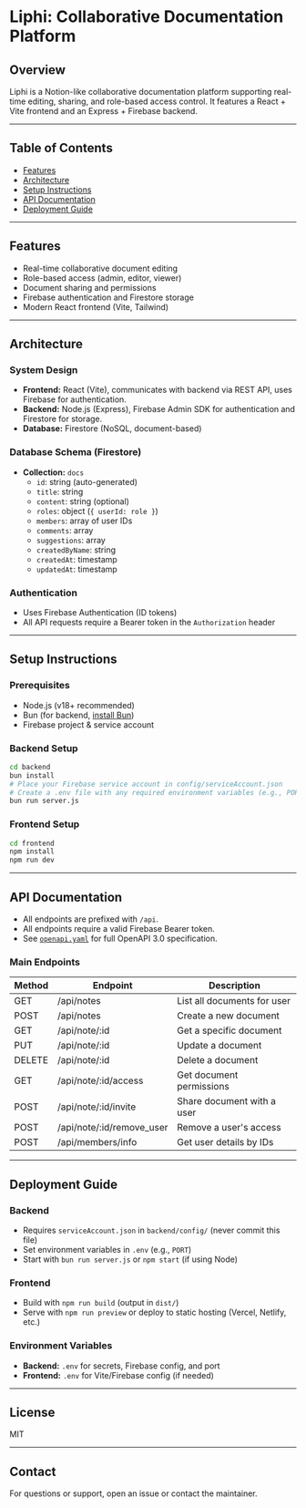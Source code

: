 # Liphi: Collaborative Documentation Platform

## Overview
Liphi is a Notion-like collaborative documentation platform supporting real-time editing, sharing, and role-based access control. It features a React + Vite frontend and an Express + Firebase backend.

---

## Table of Contents
- [Features](#features)
- [Architecture](#architecture)
- [Setup Instructions](#setup-instructions)
- [API Documentation](#api-documentation)
- [Deployment Guide](#deployment-guide)

---

## Features
- Real-time collaborative document editing
- Role-based access (admin, editor, viewer)
- Document sharing and permissions
- Firebase authentication and Firestore storage
- Modern React frontend (Vite, Tailwind)

---

## Architecture
### System Design
- **Frontend:** React (Vite), communicates with backend via REST API, uses Firebase for authentication.
- **Backend:** Node.js (Express), Firebase Admin SDK for authentication and Firestore for storage.
- **Database:** Firestore (NoSQL, document-based)

### Database Schema (Firestore)
- **Collection:** `docs`
  - `id`: string (auto-generated)
  - `title`: string
  - `content`: string (optional)
  - `roles`: object (`{ userId: role }`)
  - `members`: array of user IDs
  - `comments`: array
  - `suggestions`: array
  - `createdByName`: string
  - `createdAt`: timestamp
  - `updatedAt`: timestamp

### Authentication
- Uses Firebase Authentication (ID tokens)
- All API requests require a Bearer token in the `Authorization` header

---

## Setup Instructions
### Prerequisites
- Node.js (v18+ recommended)
- Bun (for backend, [install Bun](https://bun.sh/))
- Firebase project & service account

### Backend Setup
```bash
cd backend
bun install
# Place your Firebase service account in config/serviceAccount.json
# Create a .env file with any required environment variables (e.g., PORT)
bun run server.js
```

### Frontend Setup
```bash
cd frontend
npm install
npm run dev
```

---

## API Documentation
- All endpoints are prefixed with `/api`.
- All endpoints require a valid Firebase Bearer token.
- See [`openapi.yaml`](./openapi.yaml) for full OpenAPI 3.0 specification.

### Main Endpoints
| Method | Endpoint                   | Description                       |
|--------|----------------------------|-----------------------------------|
| GET    | /api/notes                 | List all documents for user       |
| POST   | /api/notes                 | Create a new document             |
| GET    | /api/note/:id              | Get a specific document           |
| PUT    | /api/note/:id              | Update a document                 |
| DELETE | /api/note/:id              | Delete a document                 |
| GET    | /api/note/:id/access       | Get document permissions          |
| POST   | /api/note/:id/invite       | Share document with a user        |
| POST   | /api/note/:id/remove_user  | Remove a user's access            |
| POST   | /api/members/info          | Get user details by IDs           |

---

## Deployment Guide
### Backend
- Requires `serviceAccount.json` in `backend/config/` (never commit this file)
- Set environment variables in `.env` (e.g., `PORT`)
- Start with `bun run server.js` or `npm start` (if using Node)

### Frontend
- Build with `npm run build` (output in `dist/`)
- Serve with `npm run preview` or deploy to static hosting (Vercel, Netlify, etc.)

### Environment Variables
- **Backend:** `.env` for secrets, Firebase config, and port
- **Frontend:** `.env` for Vite/Firebase config (if needed)

---

## License
MIT

---

## Contact
For questions or support, open an issue or contact the maintainer. 
